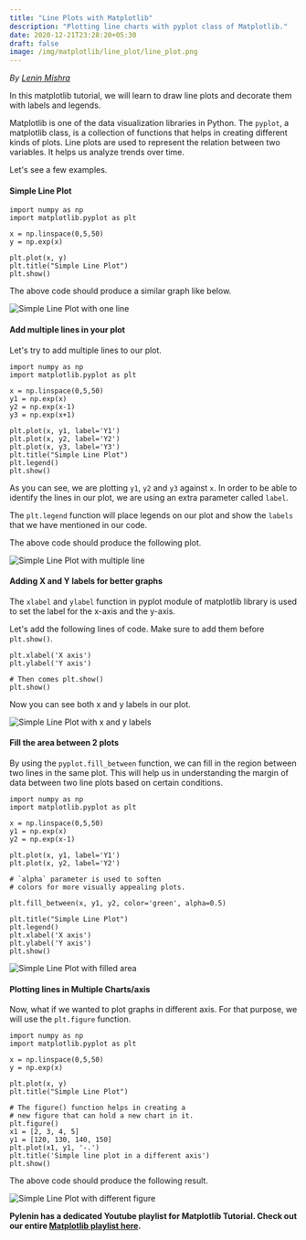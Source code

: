 ```yaml
---
title: "Line Plots with Matplotlib"
description: "Plotting line charts with pyplot class of Matplotlib."
date: 2020-12-21T23:28:20+05:30
draft: false
image: /img/matplotlib/line_plot/line_plot.png
---
```

<div class="sharethis-inline-follow-buttons"></div>

*By [Lenin Mishra](https://www.pylenin.com/authors/#lenin-mishra)*

In this matplotlib tutorial, we will learn to draw line plots and decorate them with labels and legends.

Matplotlib is one of the data visualization libraries in Python. The `pyplot`, a matplotlib class, is a collection of functions that helps in creating different kinds of plots. Line plots are used to represent the relation between two variables. It helps us analyze trends over time.

Let's see a few examples.

#### Simple Line Plot

```python3
import numpy as np
import matplotlib.pyplot as plt

x = np.linspace(0,5,50)
y = np.exp(x)

plt.plot(x, y)
plt.title("Simple Line Plot")
plt.show()
```

The above code should produce a similar graph like below.

![Simple Line Plot with one line](/img/matplotlib/line_plot/line-plot-1.png)

#### Add multiple lines in your plot

Let's try to add multiple lines to our plot.

```python3
import numpy as np
import matplotlib.pyplot as plt

x = np.linspace(0,5,50)
y1 = np.exp(x)
y2 = np.exp(x-1)
y3 = np.exp(x+1)

plt.plot(x, y1, label='Y1')
plt.plot(x, y2, label='Y2')
plt.plot(x, y3, label='Y3')
plt.title("Simple Line Plot")
plt.legend()
plt.show()
```

As you can see, we are plotting `y1`, `y2` and `y3` against `x`. In order to be able to identify the lines in our plot, we are using an extra parameter called `label`. 

The `plt.legend` function will place legends on our plot and show the `labels` that we have mentioned in our code.

The above code should produce the following plot.

![Simple Line Plot with multiple line](/img/matplotlib/line_plot/line-plot-2.png)

#### Adding X and Y labels for better graphs

The `xlabel` and `ylabel` function in pyplot module of matplotlib library is used to set the label for the x-axis and the y-axis.

Let's add the following lines of code. Make sure to add them before `plt.show()`.

```python3
plt.xlabel('X axis')
plt.ylabel('Y axis')

# Then comes plt.show()
plt.show()
```
Now you can see both x and y labels in our plot.

![Simple Line Plot with x and y labels](/img/matplotlib/line_plot/line-plot-3.png)

#### Fill the area between 2 plots

By using the `pyplot.fill_between` function, we can fill in the region between two lines in the same plot. This will help us in understanding the margin of data between two line plots based on certain conditions.

```python3
import numpy as np
import matplotlib.pyplot as plt

x = np.linspace(0,5,50)
y1 = np.exp(x)
y2 = np.exp(x-1)

plt.plot(x, y1, label='Y1')
plt.plot(x, y2, label='Y2')

# `alpha` parameter is used to soften 
# colors for more visually appealing plots.

plt.fill_between(x, y1, y2, color='green', alpha=0.5) 

plt.title("Simple Line Plot")
plt.legend()
plt.xlabel('X axis')
plt.ylabel('Y axis')
plt.show()
```

![Simple Line Plot with filled area](/img/matplotlib/line_plot/line-plot-5.PNG)

#### Plotting lines in Multiple Charts/axis

Now, what if we wanted to plot graphs in different axis. For that purpose, we will use the `plt.figure` function.

```python3
import numpy as np
import matplotlib.pyplot as plt

x = np.linspace(0,5,50)
y = np.exp(x)

plt.plot(x, y)
plt.title("Simple Line Plot")

# The figure() function helps in creating a 
# new figure that can hold a new chart in it. 
plt.figure() 
x1 = [2, 3, 4, 5] 
y1 = [120, 130, 140, 150] 
plt.plot(x1, y1, '-.') 
plt.title('Simple line plot in a different axis')
plt.show()
```

The above code should produce the following result.

![Simple Line Plot with different figure](/img/matplotlib/line_plot/line-plot-4.PNG)

**Pylenin has a dedicated Youtube playlist for Matplotlib Tutorial. Check out our entire [Matplotlib playlist here](https://youtube.com/playlist?list=PLqEbL1vopgvs1p90E3Ig_OTY08wBTCj9B).**



